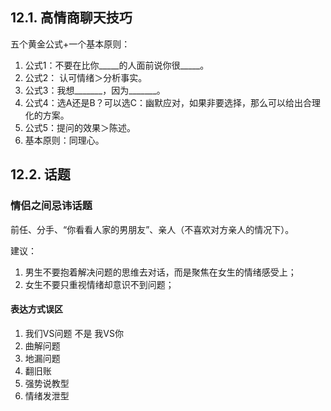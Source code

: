 ## 12.1. 高情商聊天技巧

五个黄金公式+一个基本原则：

1.  公式1：不要在比你\_\_\_\_\_的人面前说你很\_\_\_\_\_。
2.  公式2： 认可情绪＞分析事实。
3.  公式3：我想\_\_\_\_\_\_\_，因为\_\_\_\_\_\_\_。
4.  公式4：选A还是B？可以选C：幽默应对，如果非要选择，那么可以给出合理化的方案。
5.  公式5：提问的效果＞陈述。
6.  基本原则：同理心。

## 12.2. 话题

### 情侣之间忌讳话题

前任、分手、“你看看人家的男朋友”、亲人（不喜欢对方亲人的情况下）。

建议：

1.  男生不要抱着解决问题的思维去对话，而是聚焦在女生的情绪感受上；
2.  女生不要只重视情绪却意识不到问题；

#### 表达方式误区

1.  我们VS问题 不是 我VS你
2.  曲解问题
3.  地漏问题
4.  翻旧账
5.  强势说教型
6.  情绪发泄型

